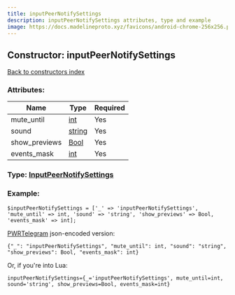 ```yaml
---
title: inputPeerNotifySettings
description: inputPeerNotifySettings attributes, type and example
image: https://docs.madelineproto.xyz/favicons/android-chrome-256x256.png
---
```

## Constructor: inputPeerNotifySettings  
[Back to constructors index](index.md)



### Attributes:

| Name     |    Type       | Required |
|----------|---------------|----------|
|mute\_until|[int](../types/int.md) | Yes|
|sound|[string](../types/string.md) | Yes|
|show\_previews|[Bool](../types/Bool.md) | Yes|
|events\_mask|[int](../types/int.md) | Yes|



### Type: [InputPeerNotifySettings](../types/InputPeerNotifySettings.md)


### Example:

```
$inputPeerNotifySettings = ['_' => 'inputPeerNotifySettings', 'mute_until' => int, 'sound' => 'string', 'show_previews' => Bool, 'events_mask' => int];
```  

[PWRTelegram](https://pwrtelegram.xyz) json-encoded version:

```
{"_": "inputPeerNotifySettings", "mute_until": int, "sound": "string", "show_previews": Bool, "events_mask": int}
```


Or, if you're into Lua:  


```
inputPeerNotifySettings={_='inputPeerNotifySettings', mute_until=int, sound='string', show_previews=Bool, events_mask=int}

```


